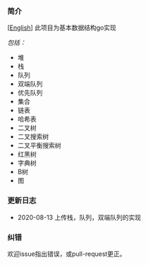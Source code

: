 ### 简介
[[English](./README.md)] 此项目为基本数据结构go实现

*包括：*

* 堆
* 栈
* 队列
* 双端队列
* 优先队列
* 集合
* 链表
* 哈希表
* 二叉树
* 二叉搜索树
* 二叉平衡搜索树
* 红黑树
* 字典树
* B树
* 图

### 更新日志
* 2020-08-13 上传栈，队列，双端队列的实现

### 纠错
欢迎issue指出错误，或pull-request更正。
